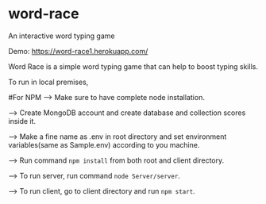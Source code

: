 # word-race
An interactive word typing game

Demo: https://word-race1.herokuapp.com/

Word Race is a simple word typing game that can help to boost typing skills.

To run in local premises,

#For NPM
--> Make sure to have complete node installation.

--> Create MongoDB account and create database and collection scores inside it.

--> Make a fine name as .env in root directory and set environment variables(same as Sample.env) according to you machine.

--> Run command `npm install` from both root and client directory.

--> To run server, run command `node Server/server`.

--> To run client, go to client directory and run `npm start`.

